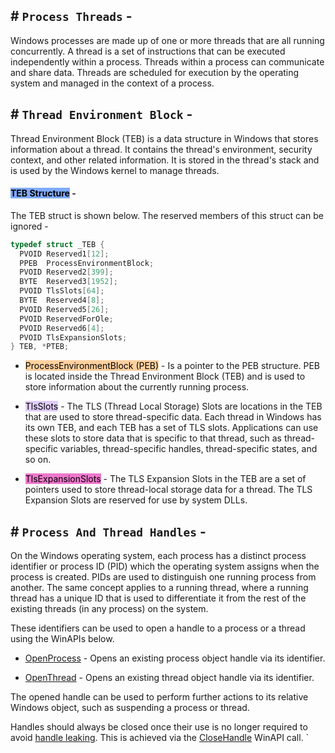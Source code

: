 ## # `Process Threads` -

Windows processes are made up of one or more threads that are all running concurrently. A thread is a set of instructions that can be executed independently within a process. Threads within a process can communicate and share data. Threads are scheduled for execution by the operating system and managed in the context of a process.

## # `Thread Environment Block` -

Thread Environment Block (TEB) is a data structure in Windows that stores information about a thread. It contains the thread's environment, security context, and other related information. It is stored in the thread's stack and is used by the Windows kernel to manage threads.

#### <mark style="background: #3D7EFFA6;">TEB Structure</mark> -

The TEB struct is shown below. The reserved members of this struct can be ignored -

```c++
typedef struct _TEB {
  PVOID Reserved1[12];
  PPEB  ProcessEnvironmentBlock;
  PVOID Reserved2[399];
  BYTE  Reserved3[1952];
  PVOID TlsSlots[64];
  BYTE  Reserved4[8];
  PVOID Reserved5[26];
  PVOID ReservedForOle;
  PVOID Reserved6[4];
  PVOID TlsExpansionSlots;
} TEB, *PTEB;
```


- <mark style="background: #FFB86CA6;">ProcessEnvironmentBlock (PEB)</mark> - Is a pointer to the PEB structure. PEB is located inside the Thread Environment Block (TEB) and is used to store information about the currently running process.

- <mark style="background: #D2B3FFA6;">TlsSlots</mark> - The TLS (Thread Local Storage) Slots are locations in the TEB that are used to store thread-specific data. Each thread in Windows has its own TEB, and each TEB has a set of TLS slots. Applications can use these slots to store data that is specific to that thread, such as thread-specific variables, thread-specific handles, thread-specific states, and so on.

- <mark style="background: #E632B3A6;">TlsExpansionSlots</mark> - The TLS Expansion Slots in the TEB are a set of pointers used to store thread-local storage data for a thread. The TLS Expansion Slots are reserved for use by system DLLs.

## # `Process And Thread Handles` -

On the Windows operating system, each process has a distinct process identifier or process ID (PID) which the operating system assigns when the process is created. PIDs are used to distinguish one running process from another. The same concept applies to a running thread, where a running thread has a unique ID that is used to differentiate it from the rest of the existing threads (in any process) on the system.

These identifiers can be used to open a handle to a process or a thread using the WinAPIs below.

- [OpenProcess](https://learn.microsoft.com/en-us/windows/win32/api/processthreadsapi/nf-processthreadsapi-openprocess) - Opens an existing process object handle via its identifier.

- [OpenThread](https://learn.microsoft.com/en-us/windows/win32/api/processthreadsapi/nf-processthreadsapi-openthread) - Opens an existing thread object handle via its identifier.

The opened handle can be used to perform further actions to its relative Windows object, such as suspending a process or thread.

Handles should always be closed once their use is no longer required to avoid [handle leaking](https://en.wikipedia.org/wiki/Handle_leak). This is achieved via the [CloseHandle](https://learn.microsoft.com/en-us/windows/win32/api/handleapi/nf-handleapi-closehandle) WinAPI call.
`

